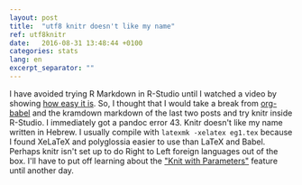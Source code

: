 ```yaml
---
layout: post
title:  "utf8 knitr doesn't like my name"
ref: utf8knitr
date:   2016-08-31 13:48:44 +0100
categories: stats
lang: en
excerpt_separator: ""
---
```

I have avoided trying R Markdown in R-Studio until I watched a video by showing [how easy it is](https://www.youtube.com/watch?v=PP8WvZ8LgJ8).
So, I thought that I would take a break from [org-babel](http://orgmode.org/worg/org-contrib/babel/languages/ob-doc-R.html) and the kramdown markdown of the last two posts and try knitr inside R-Studio.  I immediately got a pandoc error 43. Knitr doesn't like my name written in Hebrew. I usually compile with ```latexmk -xelatex eg1.tex``` because I found XeLaTeX and polyglossia easier to use than LaTeX and Babel. Perhaps knitr isn't set up to do Right to Left foreign languages out of the box. I'll have to put off learning about the ["Knit with Parameters"](http://rmarkdown.rstudio.com/developer_parameterized_reports.html) feature until another day.